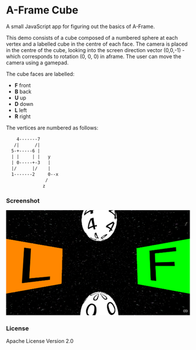 A-Frame Cube
============

A small JavaScript app for figuring out the basics of A-Frame.

This demo consists of a cube composed of a numbered sphere at each vertex and a labelled cube in the centre of each face. The camera is placed in the centre of the cube, looking into the screen direction vector (0,0,-1) - which corresponds to rotation (0, 0, 0) in aframe. The user can move the camera using a gamepad.

The cube faces are labelled:
* __F__ front
* __B__ back
* __U__ up
* __D__ down
* __L__ left
* __R__ right

The vertices are numbered as follows:

	    4-------7
       /|      /|
      5-+-----6 |
      | |     | |   y
      | 0-----+-3   |
      |/      |/    |
      1-------2     0--x
	               /
				  z

### Screenshot

![](https://github.com/wjsrobertson/aframe-cube/blob/master/img/screenshot.png)

### License

Apache License Version 2.0
